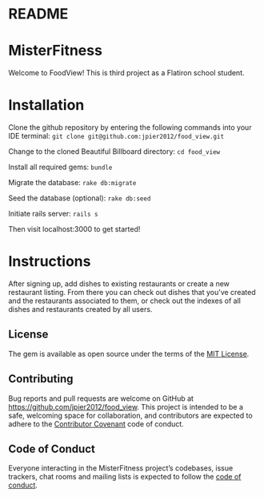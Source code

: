 # README

# MisterFitness

Welcome to FoodView! This is third project as a Flatiron school student.

# Installation

Clone the github repository by entering the following commands into your IDE terminal:
```git clone git@github.com:jpier2012/food_view.git```

Change to the cloned Beautiful Billboard directory:
```cd food_view```

Install all required gems:
```bundle```

Migrate the database:
```rake db:migrate```

Seed the database (optional):
```rake db:seed```

Initiate rails server:
```rails s```

Then visit localhost:3000 to get started!

# Instructions

After signing up, add dishes to existing restaurants or create a new restaurant listing. From there you can check out dishes that you've created and the restaurants associated to them, or check out the indexes of all dishes and restaurants created by all users.

## License

The gem is available as open source under the terms of the [MIT License](https://opensource.org/licenses/MIT).


## Contributing

Bug reports and pull requests are welcome on GitHub at https://github.com/jpier2012/food_view. This project is intended to be a safe, welcoming space for collaboration, and contributors are expected to adhere to the [Contributor Covenant](http://contributor-covenant.org) code of conduct.

## Code of Conduct

Everyone interacting in the MisterFitness project’s codebases, issue trackers, chat rooms and mailing lists is expected to follow the [code of conduct](https://github.com/'jpier2012'/food_view/blob/master/CODE_OF_CONDUCT.md).